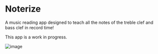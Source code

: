 # Noterize
A music reading app designed to teach all the notes of the treble clef and bass clef in record time!

This app is a work in progress.

![image](https://user-images.githubusercontent.com/28571149/36576405-549a5cda-1805-11e8-9240-831000aebdd4.png)
